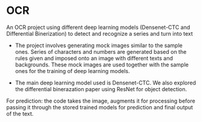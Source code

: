 # OCR

An OCR project using different deep learning models (Densenet-CTC and Differential Binerization) to detect and recognize a series and turn into text

* The project involves generating mock images similar to the sample ones. Series of characters and numbers are generated based on the rules given and imposed onto an image with different texts and backgrounds. These mock images are used together with the sample ones for the training of deep learning models.

* The main deep learning model used is Densenet-CTC. We also explored the differential binerazation paper using ResNet for object detection. 

For prediction: the code takes the image, augments it for processing before passing it through the stored trained models for prediction and final output of the text.


